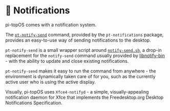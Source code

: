 # 🚨 Notifications

pi-topOS comes with a notification system.

The [`pt-notify-send`](https://github.com/pi-top/pt-os-core/blob/master/src/pt-notify-send) command, provided by the `pt-notifications` package, provides an easy-to-use way of sending notifications to the desktop.

`pt-notify-send` is a small wrapper script around [`notify-send.sh`](https://github.com/pi-top/notify-send.sh-deb), a drop-in replacement for the `notify-send` command usually provided by [libnotify-bin](https://packages.debian.org/buster/libnotify-bin) - with the ability to update and close existing notifications.

`pt-notify-send` makes it easy to run the command from anywhere - the environment is dynamically taken care of for you, such as the currently active user who is using the active display.

Visually, pi-topOS uses `Xfce4-notifyd` - a simple, visually-appealing notification daemon for Xfce that implements the Freedesktop.org Desktop Notifications Specification.
